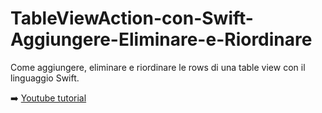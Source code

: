 # TableViewAction-con-Swift-Aggiungere-Eliminare-e-Riordinare

Come aggiungere, eliminare e riordinare le rows di una table view con il linguaggio Swift.

➡️ [Youtube tutorial](https://youtu.be/HKbwoYRXuAE)
